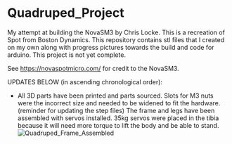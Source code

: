 # Quadruped_Project
My attempt at building the NovaSM3 by Chris Locke. This is a recreation of Spot from Boston Dynamics. This repository contains stl files that I created on my own along with progress pictures towards the build and code for arduino. This project is not yet complete. 

See https://novaspotmicro.com/ for credit to the NovaSM3. 

UPDATES BELOW (in ascending chronological order): 
- All 3D parts have been printed and parts sourced. 
  Slots for M3 nuts were the incorrect size and needed to be widened to fit the hardware. (reminder for updating the step files)
  The frame and legs have been assembled with servos installed. 
  35kg servos were placed in the tibia because it will need more torque to lift the body and be able to stand. 
![Quadruped_Frame_Assembled](https://github.com/user-attachments/assets/31a06d35-3dda-4e32-92d0-ba1e593fc390)
